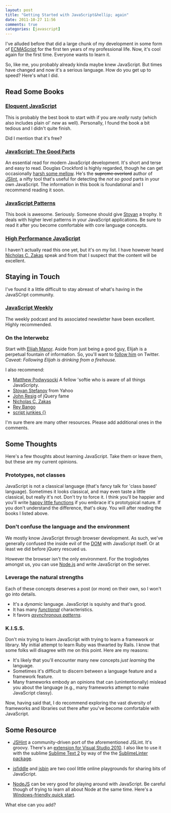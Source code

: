 ```yaml
---
layout: post
title: "Getting Started with JavaScript&hellip; again"
date: 2011-10-27 11:56
comments: true
categories: [javascript]
---
```


I've alluded before that did a large chunk of my development in some form of [ECMAScript](http://en.wikipedia.org/wiki/ECMAScript) for the first ten years of my professional life. Now, it's cool again for the first time. Everyone wants to learn it.

So, like me, you probably already kinda maybe knew JavaScript. But times have changed and now it's a serious language. How do you get up to speed? Here's what I did.

## Read Some Books

### [Eloquent JavaScript](http://eloquentjavascript.net/)

This is probably the best book to start with if you are _really_ rusty (which also includes plain ol' _new_ as well). Personally, I found the book a bit tedious and I didn't quite finish.

Did I mention that it's free?

### [JavaScript: The Good Parts](http://shop.oreilly.com/product/9780596517748.do)

An essential read for modern JavaScript development. It's short and terse and easy to read. Douglas Crockford is highly regarded, though he can get occasionally [harsh some mellow](http://anton.kovalyov.net/2011/02/20/why-i-forked-jslint-to-jshint/). He's the <strike>supreme overlord</strike> author of [JSlint](http://jslint.com/), a nifty tool that's useful for detecting the _not so good_ parts in your own JavaScript. The information in this book is foundational and I recommend reading it soon.

### [JavaScript Patterns](http://shop.oreilly.com/product/9780596806767.do)

This book is awesome. Seriously. Someone should give [Stoyan](http://twitter.com/#!/stoyanstefanov) a trophy. It deals with higher level patterns in your JavaScript applications. Be sure to read it after you become comfortable with core language concepts.

### [High Performance JavaScript](http://shop.oreilly.com/product/9780596802806.do)

I haven't actually read this one yet, but it's on my list. I have however heard [Nicholas C. Zakas](http://twitter.com/#!/slicknet) speak and from that I suspect that the content will be excellent.

## Staying in Touch

I've found it a little difficult to stay abreast of what's having in the JavaSCript community.

### [JavaScript Weekly](http://javascriptweekly.com/)

The weekly podcast and its associated newsletter have been excellent. Highly recommended.

### On the Interwebz

Start with [Elijah Manor](http://www.elijahmanor.com/). Aside from just being a good guy, Elijah is a perpetual fountain of information. So, you'll want to [follow him](http://twitter.com/#!/elijahmanor) on Twitter. _Caveat: Following Elijah is drinking from a firehouse._

I also recommend:

* [Matthew Podwysocki](http://twitter.com/#!/mattpodwysocki) A fellow 'softie who is aware of all things JavaScripty.
* [Stoyan Stefanov](http://twitter.com/#!/stoyanstefanov) from Yahoo
* [John Resig](http://twitter.com/#!/jeresig) of jQuery fame
* [Nicholas C. Zakas](http://twitter.com/#!/slicknet)
* [Rey Bango](http://twitter.com/#!/reybango)
 * [script junkies {}](http://msdn.microsoft.com/en-us/scriptjunkie/default.aspx)

 I'm sure there are many other resources. Please add additional ones in the comments.

## Some Thoughts

Here's a few thoughts about learning JavaScript. Take them or leave them, but these are my current opinions.

### Prototypes, not classes

JavaScript is not a classical language (that's fancy talk for 'class based' language). Sometimes it looks classical, and may even taste a little classical, but really it's not. Don't try to force it. I think you'll be happier and you'll write [happy little functions](http://bobross.com/) if you embrace it's prototypical nature. If you don't understand the difference, that's okay. You will after reading the books I listed above.

### Don't confuse the language and the environment
We mostly know JavaScript through browser development. As such, we've generally confused the inside evil of the [DOM](http://www.w3.org/DOM/) with JavaScript itself. Or at least we did before jQuery rescued us.

However the browser isn't the only environment. For the troglodytes amongst us, you can use [Node.js](http://nodejs.org/) and write JavaScript on the server.

### Leverage the natural strengths

Each of these concepts deserves a post (or more) on their own, so I won't go into details. 

* It's a _dynamic_ language. JavaScript is squishy and that's good.
* It has many [_functional_](/blog/2010/09/06/what-is-functional-programming/) characteristics.
* It favors [_asynchronous patterns_](http://msdn.microsoft.com/en-us/library/windows/apps/hh464930%28v=VS.85%29.aspx).

### K.I.S.S.

Don't mix trying to learn JavaScript with trying to learn a framework or library. My initial attempt to learn Ruby was thwarted by Rails. I know that some folks will disagree with me on this point. Here are my reasons:

* It's likely that you'll encounter many new concepts _just learning_ the language.
* Sometimes it's difficult to discern between a language feature and a framework feature.
* Many frameworks embody an opinions that can (unintentionally) mislead you about the language (e.g., many frameworks attempt to make JavaScript classy).

Now, having said that, I do recommend exploring the vast diversity of frameworks and libraries out there after you've become comfortable with JavaScript.

## Some Resource

* [JSHint](http://www.jshint.com/about/) a community-driven port of the aforementioned JSLint. It's groovy. There's an [extension for Visual Studio 2010](http://jslint4vs2010.codeplex.com/). I also like to use it with the sublime [Sublime Text 2](http://www.sublimetext.com/download) by way of the the [SublimeLinter package](https://github.com/Kronuz/SublimeLinter).

* [jsfiddle](http://jsfiddle.net/) and [jsbin](http://jsbin.com) are two cool little online playgrounds for sharing bits of JavaScript.

* [NodeJS](http://nodejs.org/) can be very good for playing around with JavaScript. Be careful though of trying to learn all about Node at the same time. Here's a [Windows-friendly quick start](/blog/2011/07/28/node-js-on-windows/).

What else can you add?